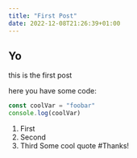 ```yaml
---
title: "First Post"
date: 2022-12-08T21:26:39+01:00
---
```

## Yo
this is the first post

here you have some code:
```js
const coolVar = "foobar"
console.log(coolVar)
```

1. First
2. Second
3. Third
  Some cool quote
#Thanks!
